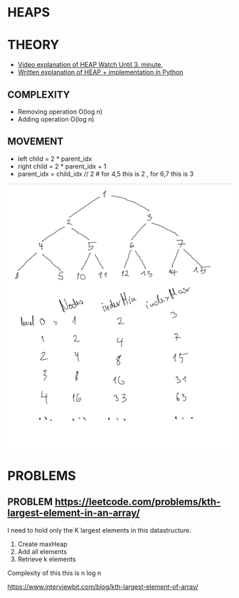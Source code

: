 # HEAPS

# THEORY


+ [Video explanation of HEAP Watch Until 3. minute, ](https://www.youtube.com/watch?v=t0Cq6tVNRBA)
+ [Written explanation of HEAP + implementation in Python](https://www.askpython.com/python/examples/min-heap)


## COMPLEXITY

+ Removing operation O(log n)
+ Adding operation O(log n)

## MOVEMENT


+ left child = 2 * parent_idx 
+ right child = 2 * parent_idx + 1
+ parent_idx = child_idx // 2  # for 4,5 this is 2 , for 6,7 this is 3 


![](heaps.png)

# PROBLEMS

## PROBLEM https://leetcode.com/problems/kth-largest-element-in-an-array/


I need to hold only the K largest elements in this datastructure. 

1. Create maxHeap 
2. Add all elements 
3. Retrieve k elements 

Complexity of this this is n log n


https://www.interviewbit.com/blog/kth-largest-element-of-array/
